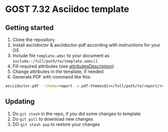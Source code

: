 # GOST 7.32 Asciidoc template

## Getting started

1. Clone the repository
2. Install asciidoctor & asciidoctor-pdf according with instructions for your OS
3. Include file `template.adoc` to your document as `include::/full/path/to/template.adoc[]`
4. Fill required attributes (see [attributesDescription](attributesDescription))
5. Change attributes in the template, if needed
6. Generate PDF with command like this:

```sh
asciidoctor-pdf --theme=report -a pdf-themesdir=/full/path/to/report/resources/themes -a pdf-fontsdir=/full/path/to/report/resources/fonts -r /full/path/to/report/custom/10titlePage.rb -r /full/path/to/report/custom/20appendixCustomCaption.rb -r /full/path/to/report/custom/30customFigureCaption.rb
```

## Updating

1. Do `git stash` in the repo, if you did some changes to template
2. Do `git pull` to download new changes
3. DO `git stash pop` to restore your changes
